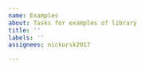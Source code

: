 ```yaml
---
name: Examples
about: Tasks for examples of library
title: ''
labels: ''
assignees: nickorsk2017

---
```



